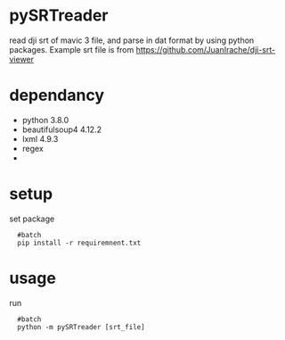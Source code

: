 # pySRTreader

read dji srt of mavic 3 file, and parse in dat format by using python packages.
Example srt file is from https://github.com/JuanIrache/dji-srt-viewer 

# dependancy 
- python           3.8.0
- beautifulsoup4   4.12.2
- lxml             4.9.3
- regex
-   



# setup 
set package
```
  #batch
  pip install -r requiremnent.txt
```

# usage
run
```
  #batch
  python -m pySRTreader [srt_file]
```


